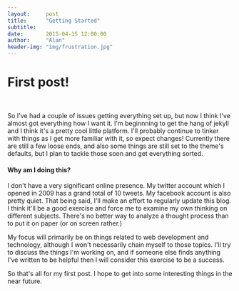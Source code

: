 ```yaml
---
layout:     post
title:      "Getting Started"
subtitle:   
date:       2015-04-15 12:00:00
author:     "Alan"
header-img: "img/frustration.jpg"
---
```


<h1>First post!</h1> <br>


<p>So I've had a couple of issues getting everything set up, but now I think I've almost got everything how I want it. I'm beginnning to get the hang of jekyll and I think it's a pretty cool little platform. I'll probably continue to tinker with things as I get more familiar with it, so expect changes! Currently there are still a few loose ends, and also some things are still set to the theme's defaults, but I plan to tackle those soon and get everything sorted.</p>

<h4>Why am I doing this?</h4>

<p>I don't have a very significant online presence. My twitter account which I opened in 2009 has a grand total of 10 tweets. My facebook account is also pretty quiet. That being said, I'll make an effort to regularly update this blog. I think it'll be a good exercise and force me to examine my own thinking on different subjects. There's no better way to analyze a thought process than to put it on paper (or on screen rather.)<p>

<p>My focus will primarily be on things related to web development and technology, although I won't necessarily chain myself to those topics. I'll try to discuss the things I'm working on, and if someone else finds anything I've written to be helpful then I will consider this exercise to be a success.</p>

<p>So that's all for my first post. I hope to get into some interesting things in the near future.</p>